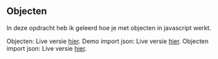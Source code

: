 ## Objecten
In deze opdracht heb ik geleerd hoe je met objecten in javascript werkt.

Objecten: Live versie [hier](http://30821.hosts1.ma-cloud.nl/F2M3FRO/Objecten/).
Demo import json: Live versie [hier](http://30821.hosts1.ma-cloud.nl/F2M3FRO/DemoImportJson/).
Objecten import json: Live versie [hier](http://30821.hosts1.ma-cloud.nl/F2M3FRO/ObjectenImportJson/).
